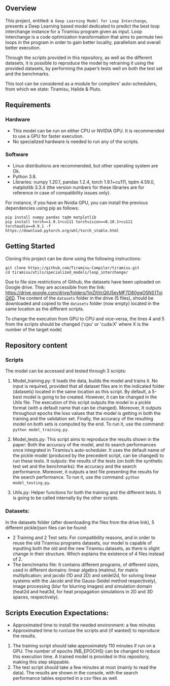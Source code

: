 ## Overview

This project, entitled: `A Deep Learning Model for Loop Interchange`, presents a Deep Learning based model dedicated to predict the best loop interchange instance for a Tiramisu program given as input. Loop Interchange is a code optimization transformation that aims to permute two loops in the program in order to gain better locality, parallelism and overall better execution.

Through the scripts provided in this repository, as well as the different datasets, it is possible to reproduce the model by retraining it using the provided datasets, by performing the paper’s tests well on both the test set and the benchmarks.

This tool can be considered as a module for compilers’ auto-schedulers, from which we state: Tiramisu, Halide & Pluto.

## Requirements

### Hardware
* This model can be run on either CPU or NVIDIA GPU. It is recommended to use a GPU for faster execution.
* No specialized hardware is needed to run any of the scripts.

### Software
* Linux distributions are recommended, but other operating system are Ok.
* Python 3.8.
* Libraries: numpy 1.20.1, pandas 1.2.4, torch 1.9.1+cu111, tqdm 4.59.0, matplotlib 3.3.4 (the version numbers for these libraries are for reference in case of compatibility issues only).

For instance, if you have an Nvidia GPU, you can install the previous dependencies using pip as follows:

	pip install numpy pandas tqdm matplotlib
	pip install torch==1.9.1+cu111 torchvision==0.10.1+cu111 torchaudio==0.9.1 -f https://download.pytorch.org/whl/torch_stable.html

## Getting Started
Cloning this project can be done using the following instructions:

	git clone https://github.com/Tiramisu-Compiler/tiramisu.git
	cd tiramisu/utils/specialized_models/loop_interchange/

Due to file size restrictions of Github, the datasets have been uploaded on Google drive. They are accessible from the link: https://drive.google.com/drive/folders/1inZjtVcQtU5eyMF7D80gqO5NS1ToiQ6D.
The content of the `datasets` folder in the drive (5 files), should be downloaded and copied to the `datasets` folder (now empty) located in the same location as the different scripts.

To change the execution from GPU to CPU and vice-versa, the lines 4 and 5 from the scripts should be changed ('cpu' or 'cuda:X' where X is the number of the target node)

## Repository content

### Scripts
The model can be accessed and tested through 3 scripts:
1) Model_training.py: It loads the data, builds the model and trains it. No input is required, provided that all dataset files are in the indicated folder (datasets) located in the same location as this script. By default, a 5-best model is going to be created. However, it can be changed in the Utils file. The execution of this script outputs the model in a pickle format (with a default name that can be changed). Moreover, It outputs throughout epochs the loss values that the model is getting in both the training and the validation set. Finally, the accuracy of the resulting model on both sets is computed by the end. To run it, use the command: `python model_training.py`.

2) Model_tests.py: This script aims to reproduce the results shown in the paper: Both the accuracy of the model, and its search performances once integrated in Tiramisu’s auto-scheduler. It uses the default name of the pickle model (produced by the precedent script, can be changed) to run these tests. It outputs: the results of the tests (on both the synthetic test set and the benchmarks): the accuracy and the search performance. Moreover, it outputs a text file presenting the results for the search performance.  To run it, use the command: `python model_testing.py`.

3) Utils.py: Helper functions for both the training and the different tests. It is going to be called internally by the other scripts.


### Datasets:
In the datasets folder (after downloading the files from the drive link), 5 different pickle/json files can be found:
* 2 Training and 2 Test sets: For compatibility reasons, and in order to reuse the old Tiramisu programs datasets, our model is capable of inputting both the old and the new Tiramisu datasets, as there is slight change in their structure. Which explains the existence of 4 files instead of 2.
* The benchmarks file: It contains different programs, of different sizes, used in different domains: linear algebra (matmul, for matrix multiplication; and jacobi (1D and 2D) and seidel2d, for solving linear systems with the Jacobi and the Gauss-Seidel method respectively), image processing (blur for blurring images) and simulation domain (heat2d and heat3d, for heat propagation simulations in 2D and 3D spaces, respectively).

## Scripts Execution Expectations: 
* Approximated time to install the needed environment: a few minutes
* Approximated time to run/use the scripts and (if wanted) to reproduce the results.
1) The training script should take approximately 110 minutes if run on a GPU. The number of epochs (NB_EPOCHS) can be changed to reduce this execution time. A trained model is provided in this repository, making this step skippable.
2) The test script should take a few minutes at most (mainly to read the data). The results are shown in the console, with the search performance tables exported in a csv files as well.

